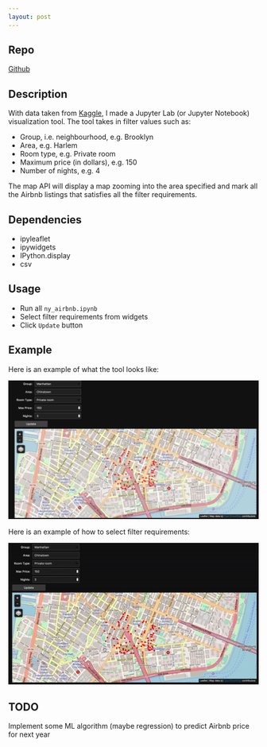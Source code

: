 ```yaml
---
layout: post
---
```


## Repo
 
[Github](https://github.com/phamminhquan/newyork_airbnb_2019)

## Description

With data taken from [Kaggle](https://www.kaggle.com/dgomonov/new-york-city-airbnb-open-data), I made a Jupyter Lab (or Jupyter Notebook) visualization tool. The tool takes in filter values such as:

* Group, i.e. neighbourhood, e.g. Brooklyn
* Area, e.g. Harlem
* Room type, e.g. Private room
* Maximum price (in dollars), e.g. 150
* Number of nights, e.g. 4

The map API will display a map zooming into the area specified and mark all the Airbnb listings that satisfies all the filter requirements.

## Dependencies

* ipyleaflet
* ipywidgets
* IPython.display
* csv

## Usage

* Run all `ny_airbnb.ipynb`
* Select filter requirements from widgets
* Click `Update` button

## Example
Here is an example of what the tool looks like:

![](./example.png)

Here is an example of how to select filter requirements:

![](./example.gif)

## TODO
Implement some ML algorithm (maybe regression) to predict Airbnb price for next year

